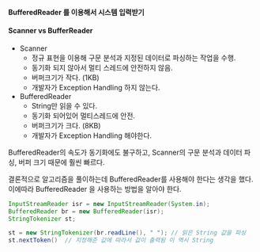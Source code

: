 #### BufferedReader 를 이용해서 시스템 입력받기



#### Scanner vs BufferReader

- Scanner
  - 정규 표현을 이용해 구문 분석과 지정된 데이터로 파싱하는 작업을 수행.
  - 동기화 되지 않아서 멀티 스레드에 안전하지 않음.
  - 버퍼크기가 작다. (1KB)
  - 개발자가 Exception Handling 하지 않는다.
- BufferedReader
  - String만 읽을 수 있다.
  - 동기화 되어있어 멀티스레드에 안전.
  - 버퍼크기가 크다. (8KB)
  - 개발자가 Exception Handling 해야한다.



BufferedReader의 속도가 동기화에도 불구하고, Scanner의 구문 분석과 데이터 파싱, 버퍼 크기 때문에 훨씬 빠르다. 

결론적으로 알고리즘을 풀이하는데 BufferedReader를 사용해야 한다는 생각을 했다. 이에따라 BufferedReader 을 사용하는 방법을 알아야 한다.



~~~java
InputStreamReader isr = new InputStreamReader(System.in);
BufferedReader br = new BufferedReader(isr);
StringTokenizer st;

st = new StringTokenizer(br.readLine(), " "); // 읽은 String 값을 파싱
st.nextToken()	// 지정해준 값에 따라서 값이 출력됨 이 역시 String
~~~





